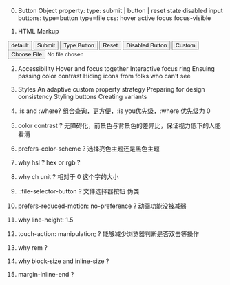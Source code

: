 0. Button Object
    property:
        type: submit | button | reset
    state
        disabled
    input buttons:
        type=button
        type=file
    css:
        hover
        active
        focus
        focus-visible

1. HTML Markup
<form>
    <button>default</button>
    <button type="submit">Submit</button>
    <button type="button">Type Button</button>
    <button type="reset">Reset</button>
    <button disabled">Disabled Button</button>
    <button class="button-custom">Custom</button>
    <input type="file"></input>
</form>

2. Accessibility
    Hover and focus together
    Interactive focus ring
    Ensuing passing color contrast
    Hiding icons from folks who can't see

3. Styles
    An adaptive custom property strategy
    Preparing for design consistency
    Styling buttons
    Creating variants


1. :is and :where?
    组合查询，更方便，:is you优先级，:where 优先级为 0

2. color contrast ?
    无障碍化，前景色与背景色的差异比，保证视力低下的人能看清

3. prefers-color-scheme ?
    选择亮色主题还是黑色主题

4. why hsl ? hex or rgb ?


5. why ch unit ?
    相对于 0 这个字的大小

6. ::file-selector-button ?
    文件选择器按钮 伪类

7. prefers-reduced-motion: no-preference ?
    动画功能没被减弱

8. why line-height: 1.5

9. touch-action: manipulation; ?
    能够减少浏览器判断是否双击等操作

10. why rem ?

11. why block-size and inline-size ?

12. margin-inline-end ?
